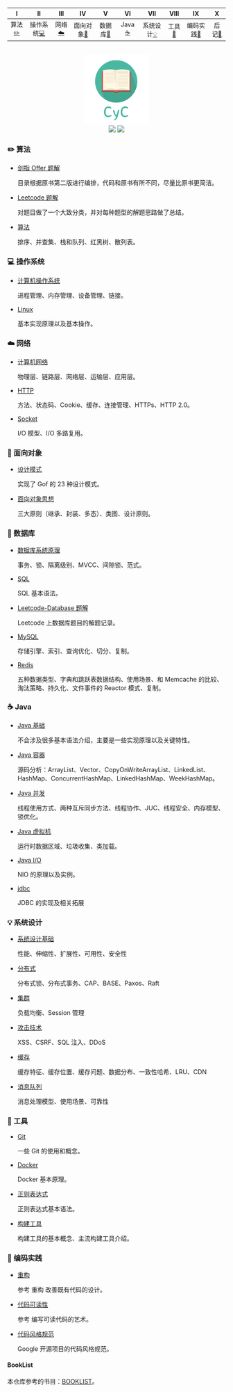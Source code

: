 |             Ⅰ              |                Ⅱ                 |           Ⅲ            |              Ⅳ               |                  Ⅴ                   |               Ⅵ               |            Ⅶ             |            Ⅷ             |                    Ⅸ                     |          Ⅹ           |
| :------------------------: | :------------------------------: | :--------------------: | :--------------------------: | :----------------------------------: | :---------------------------: | :----------------------: | :----------------------: | :--------------------------------------: | :------------------: |
| 算法[:pencil2:](#pencil2-算法) | 操作系统[:computer:](#computer-操作系统) | 网络[:cloud:](#cloud-网络) | 面向对象[:couple:](#couple-面向对象) | 数据库[:floppy_disk:](#floppy_disk-数据库) | Java [:coffee:](#coffee-java) | 系统设计[:bulb:](#bulb-系统设计) | 工具[:hammer:](#hammer-工具) | 编码实践[:speak_no_evil:](#speak_no_evil-编码实践) | 后记[:memo:](#memo-后记) |

<br>
<div align="center">
    <img src="other/LogoMakr_0zpEzN.png" width="150px">
    <br>
    <a href="other/Group.md"> <img src="https://img.shields.io/badge/>-group-4ab8a1.svg"></a> <a href="https://legacy.gitbook.com/book/cyc2018/interview-notebook/details"> <img src="https://img.shields.io/badge/_-gitbook-4ab8a1.svg"></a> 
</div>

### :pencil2: 算法

- [剑指 Offer 题解](./notes/剑指%20offer%20题解.md)

  目录根据原书第二版进行编排，代码和原书有所不同，尽量比原书更简洁。

- [Leetcode 题解](./notes/Leetcode%20题解.md)

  对题目做了一个大致分类，并对每种题型的解题思路做了总结。

 - [算法](./notes/算法.md)

   排序、并查集、栈和队列、红黑树、散列表。

### :computer: 操作系统

- [计算机操作系统](./notes/计算机操作系统.md)

  进程管理、内存管理、设备管理、链接。

- [Linux](./notes/Linux.md)

  基本实现原理以及基本操作。

### :cloud: 网络 

- [计算机网络](./notes/计算机网络.md)

  物理层、链路层、网络层、运输层、应用层。

- [HTTP](./notes/HTTP.md)

  方法、状态码、Cookie、缓存、连接管理、HTTPs、HTTP 2.0。

- [Socket](./notes/Socket.md)

  I/O 模型、I/O 多路复用。

### :couple: 面向对象

- [设计模式](./notes/设计模式.md)

  实现了 Gof 的 23 种设计模式。

- [面向对象思想](./notes/面向对象思想.md)

  三大原则（继承、封装、多态）、类图、设计原则。

### :floppy_disk: 数据库 

- [数据库系统原理](./notes/数据库系统原理.md)

  事务、锁、隔离级别、MVCC、间隙锁、范式。

- [SQL](./notes/SQL.md)

  SQL 基本语法。

- [Leetcode-Database 题解](./notes/Leetcode-Database%20题解.md)

  Leetcode 上数据库题目的解题记录。

- [MySQL](./notes/MySQL.md)

  存储引擎、索引、查询优化、切分、复制。

- [Redis](./notes/Redis.md)

  五种数据类型、字典和跳跃表数据结构、使用场景、和 Memcache 的比较、淘汰策略、持久化、文件事件的 Reactor 模式、复制。

### :coffee: Java

- [Java 基础](./notes/Java%20基础.md)

  不会涉及很多基本语法介绍，主要是一些实现原理以及关键特性。

- [Java 容器](./notes/Java%20容器.md)

  源码分析：ArrayList、Vector、CopyOnWriteArrayList、LinkedList、HashMap、ConcurrentHashMap、LinkedHashMap、WeekHashMap。

- [Java 并发](./notes/Java%20并发.md)

  线程使用方式、两种互斥同步方法、线程协作、JUC、线程安全、内存模型、锁优化。

- [Java 虚拟机](./notes/Java%20虚拟机.md)

  运行时数据区域、垃圾收集、类加载。

- [Java I/O](./notes/Java%20IO.md)

  NIO 的原理以及实例。

- [jdbc](./notes/jdbc.md)

  JDBC 的实现及相关拓展

### :bulb: 系统设计 

- [系统设计基础](./notes/系统设计基础.md)

  性能、伸缩性、扩展性、可用性、安全性

- [分布式](./notes/分布式.md)

  分布式锁、分布式事务、CAP、BASE、Paxos、Raft

- [集群](./notes/集群.md)

  负载均衡、Session 管理

- [攻击技术](./notes/攻击技术.md)

  XSS、CSRF、SQL 注入、DDoS

- [缓存](./notes/缓存.md)

  缓存特征、缓存位置、缓存问题、数据分布、一致性哈希、LRU、CDN

- [消息队列](./notes/消息队列.md)

  消息处理模型、使用场景、可靠性

### :hammer: 工具 

- [Git](./notes/Git.md)

  一些 Git 的使用和概念。

- [Docker](./notes/Docker.md)

  Docker 基本原理。

- [正则表达式](./notes/正则表达式.md)

  正则表达式基本语法。

- [构建工具](./notes/构建工具.md)

  构建工具的基本概念、主流构建工具介绍。

### :speak_no_evil: 编码实践 

- [重构](./notes/重构.md)

  参考 重构 改善既有代码的设计。

- [代码可读性](./notes/代码可读性.md)

  参考 编写可读代码的艺术。

- [代码风格规范](./notes/代码风格规范.md)

  Google 开源项目的代码风格规范。

#### BookList

本仓库参考的书目：[BOOKLIST](./BOOKLIST.md)。


